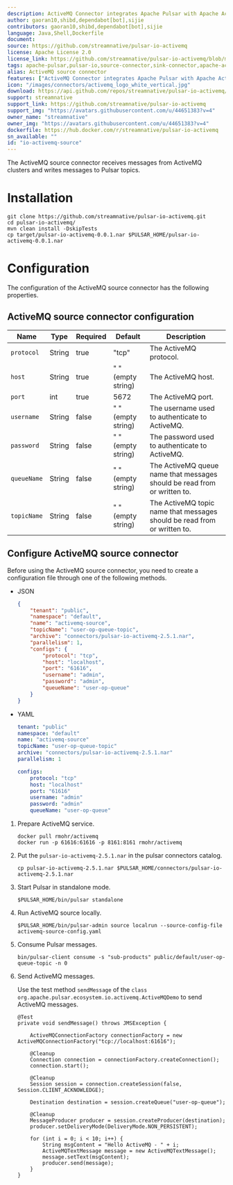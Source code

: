 ```yaml
---
description: ActiveMQ Connector integrates Apache Pulsar with Apache ActiveMQ. 
author: gaoran10,shibd,dependabot[bot],sijie
contributors: gaoran10,shibd,dependabot[bot],sijie
language: Java,Shell,Dockerfile
document:
source: https://github.com/streamnative/pulsar-io-activemq
license: Apache License 2.0
license_link: https://github.com/streamnative/pulsar-io-activemq/blob/master/LICENSE
tags: apache-pulsar,pulsar-io,source-connector,sink-connector,apache-activemq
alias: ActiveMQ source connector
features: ["ActiveMQ Connector integrates Apache Pulsar with Apache ActiveMQ. "]
icon: "/images/connectors/activemq_logo_white_vertical.jpg"
download: https://api.github.com/repos/streamnative/pulsar-io-activemq/tarball/refs/tags/v3.0.2.2
support: streamnative
support_link: https://github.com/streamnative/pulsar-io-activemq
support_img: "https://avatars.githubusercontent.com/u/44651383?v=4"
owner_name: "streamnative"
owner_img: "https://avatars.githubusercontent.com/u/44651383?v=4"
dockerfile: https://hub.docker.com/r/streamnative/pulsar-io-activemq
sn_available: ""
id: "io-activemq-source"
---
```



The ActiveMQ source connector receives messages from ActiveMQ clusters and writes messages to Pulsar topics.

# Installation

```
git clone https://github.com/streamnative/pulsar-io-activemq.git
cd pulsar-io-activemq/
mvn clean install -DskipTests
cp target/pulsar-io-activemq-0.0.1.nar $PULSAR_HOME/pulsar-io-activemq-0.0.1.nar
```

# Configuration 

The configuration of the ActiveMQ source connector has the following properties.

## ActiveMQ source connector configuration

| Name | Type|Required | Default | Description 
|------|----------|----------|---------|-------------|
| `protocol` |String| true | "tcp" | The ActiveMQ protocol. |
| `host` | String| true | " " (empty string) | The ActiveMQ host. |
| `port` | int |true | 5672 | The ActiveMQ port. |
| `username` | String|false | " " (empty string) | The username used to authenticate to ActiveMQ. |
| `password` | String|false | " " (empty string) | The password used to authenticate to ActiveMQ. |
| `queueName` | String|false | " " (empty string) | The ActiveMQ queue name that messages should be read from or written to. |
| `topicName` | String|false | " " (empty string) | The ActiveMQ topic name that messages should be read from or written to. |

## Configure ActiveMQ source connector

Before using the ActiveMQ source connector, you need to create a configuration file through one of the following methods.

* JSON 

    ```json
    {
        "tenant": "public",
        "namespace": "default",
        "name": "activemq-source",
        "topicName": "user-op-queue-topic",
        "archive": "connectors/pulsar-io-activemq-2.5.1.nar",
        "parallelism": 1,
        "configs": {
            "protocol": "tcp",
            "host": "localhost",
            "port": "61616",
            "username": "admin",
            "password": "admin",
            "queueName": "user-op-queue"
        }
    }
    ```

* YAML

    ```yaml
    tenant: "public"
    namespace: "default"
    name: "activemq-source"
    topicName: "user-op-queue-topic"
    archive: "connectors/pulsar-io-activemq-2.5.1.nar"
    parallelism: 1
    
    configs:
        protocol: "tcp"
        host: "localhost"
        port: "61616"
        username: "admin"
        password: "admin"
        queueName: "user-op-queue"
    ```

1. Prepare ActiveMQ service.

    ```
    docker pull rmohr/activemq
    docker run -p 61616:61616 -p 8161:8161 rmohr/activemq
    ```

2. Put the `pulsar-io-activemq-2.5.1.nar` in the pulsar connectors catalog.

    ```
    cp pulsar-io-activemq-2.5.1.nar $PULSAR_HOME/connectors/pulsar-io-activemq-2.5.1.nar
    ```

3. Start Pulsar in standalone mode.

    ```
    $PULSAR_HOME/bin/pulsar standalone
    ```

4. Run ActiveMQ source locally.

    ```
    $PULSAR_HOME/bin/pulsar-admin source localrun --source-config-file activemq-source-config.yaml
    ```

5. Consume Pulsar messages.

    ```
    bin/pulsar-client consume -s "sub-products" public/default/user-op-queue-topic -n 0
    ```

6. Send ActiveMQ messages.

    Use the test method `sendMessage` of the `class org.apache.pulsar.ecosystem.io.activemq.ActiveMQDemo` 
to send ActiveMQ messages.

    ```
    @Test
    private void sendMessage() throws JMSException {
    
        ActiveMQConnectionFactory connectionFactory = new ActiveMQConnectionFactory("tcp://localhost:61616");
    
        @Cleanup
        Connection connection = connectionFactory.createConnection();
        connection.start();
    
        @Cleanup
        Session session = connection.createSession(false, Session.CLIENT_ACKNOWLEDGE);
    
        Destination destination = session.createQueue("user-op-queue");
    
        @Cleanup
        MessageProducer producer = session.createProducer(destination);
        producer.setDeliveryMode(DeliveryMode.NON_PERSISTENT);
    
        for (int i = 0; i < 10; i++) {
            String msgContent = "Hello ActiveMQ - " + i;
            ActiveMQTextMessage message = new ActiveMQTextMessage();
            message.setText(msgContent);
            producer.send(message);
        }
    }
    ```


